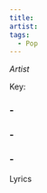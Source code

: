 ```yaml
---
title: 
artist: 
tags: 
  - Pop
---
```

*Artist*

Key: 
### -  
### - 
### - 

<p class="lyrics">
  Lyrics

</p>